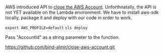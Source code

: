 ##

AWS introduced API to [close the AWS Account](https://github.com/aws/aws-sdk-js/blob/master/CHANGELOG.md#211030). Unforthnatally, the API is not YET available on the Lambda environment. We have to install aws-sdk locally, package it and deploy with our code in order to work. 

`export AWS_PROFILE=default`
`sls deploy`

Pass "AccountId" as a string parameter to the function.

https://github.com/bind-almir/close-aws-account.git